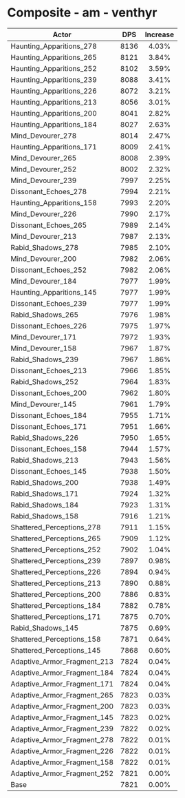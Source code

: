 # Composite - am - venthyr
| Actor | DPS | Increase |
|---|:---:|:---:|
|Haunting_Apparitions_278|8136|4.03%|
|Haunting_Apparitions_265|8121|3.84%|
|Haunting_Apparitions_252|8102|3.59%|
|Haunting_Apparitions_239|8088|3.41%|
|Haunting_Apparitions_226|8072|3.21%|
|Haunting_Apparitions_213|8056|3.01%|
|Haunting_Apparitions_200|8041|2.82%|
|Haunting_Apparitions_184|8027|2.63%|
|Mind_Devourer_278|8014|2.47%|
|Haunting_Apparitions_171|8009|2.41%|
|Mind_Devourer_265|8008|2.39%|
|Mind_Devourer_252|8002|2.32%|
|Mind_Devourer_239|7997|2.25%|
|Dissonant_Echoes_278|7994|2.21%|
|Haunting_Apparitions_158|7993|2.20%|
|Mind_Devourer_226|7990|2.17%|
|Dissonant_Echoes_265|7989|2.14%|
|Mind_Devourer_213|7987|2.13%|
|Rabid_Shadows_278|7985|2.10%|
|Mind_Devourer_200|7982|2.06%|
|Dissonant_Echoes_252|7982|2.06%|
|Mind_Devourer_184|7977|1.99%|
|Haunting_Apparitions_145|7977|1.99%|
|Dissonant_Echoes_239|7977|1.99%|
|Rabid_Shadows_265|7976|1.98%|
|Dissonant_Echoes_226|7975|1.97%|
|Mind_Devourer_171|7972|1.93%|
|Mind_Devourer_158|7967|1.87%|
|Rabid_Shadows_239|7967|1.86%|
|Dissonant_Echoes_213|7966|1.85%|
|Rabid_Shadows_252|7964|1.83%|
|Dissonant_Echoes_200|7962|1.80%|
|Mind_Devourer_145|7961|1.79%|
|Dissonant_Echoes_184|7955|1.71%|
|Dissonant_Echoes_171|7951|1.66%|
|Rabid_Shadows_226|7950|1.65%|
|Dissonant_Echoes_158|7944|1.57%|
|Rabid_Shadows_213|7943|1.56%|
|Dissonant_Echoes_145|7938|1.50%|
|Rabid_Shadows_200|7938|1.49%|
|Rabid_Shadows_171|7924|1.32%|
|Rabid_Shadows_184|7923|1.31%|
|Rabid_Shadows_158|7916|1.21%|
|Shattered_Perceptions_278|7911|1.15%|
|Shattered_Perceptions_265|7909|1.12%|
|Shattered_Perceptions_252|7902|1.04%|
|Shattered_Perceptions_239|7897|0.98%|
|Shattered_Perceptions_226|7894|0.94%|
|Shattered_Perceptions_213|7890|0.88%|
|Shattered_Perceptions_200|7886|0.83%|
|Shattered_Perceptions_184|7882|0.78%|
|Shattered_Perceptions_171|7875|0.70%|
|Rabid_Shadows_145|7875|0.69%|
|Shattered_Perceptions_158|7871|0.64%|
|Shattered_Perceptions_145|7868|0.60%|
|Adaptive_Armor_Fragment_213|7824|0.04%|
|Adaptive_Armor_Fragment_184|7824|0.04%|
|Adaptive_Armor_Fragment_171|7824|0.04%|
|Adaptive_Armor_Fragment_265|7823|0.03%|
|Adaptive_Armor_Fragment_200|7823|0.03%|
|Adaptive_Armor_Fragment_145|7823|0.02%|
|Adaptive_Armor_Fragment_239|7822|0.02%|
|Adaptive_Armor_Fragment_278|7822|0.01%|
|Adaptive_Armor_Fragment_226|7822|0.01%|
|Adaptive_Armor_Fragment_158|7822|0.01%|
|Adaptive_Armor_Fragment_252|7821|0.00%|
|Base|7821|0.00%|

